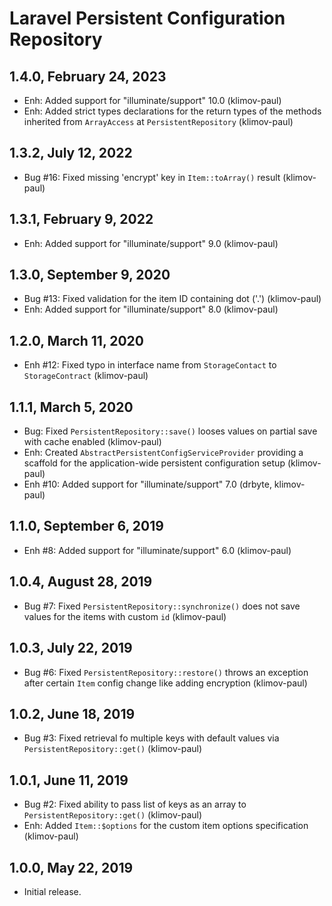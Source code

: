 Laravel Persistent Configuration Repository
===========================================

1.4.0, February 24, 2023
------------------------

- Enh: Added support for "illuminate/support" 10.0 (klimov-paul)
- Enh: Added strict types declarations for the return types of the methods inherited from `ArrayAccess` at `PersistentRepository` (klimov-paul)


1.3.2, July 12, 2022
--------------------

- Bug #16: Fixed missing 'encrypt' key in `Item::toArray()` result (klimov-paul)


1.3.1, February 9, 2022
-----------------------

- Enh: Added support for "illuminate/support" 9.0 (klimov-paul)


1.3.0, September 9, 2020
------------------------

- Bug #13: Fixed validation for the item ID containing dot ('.') (klimov-paul)
- Enh: Added support for "illuminate/support" 8.0 (klimov-paul)


1.2.0, March 11, 2020
---------------------

- Enh #12: Fixed typo in interface name from `StorageContact` to `StorageContract` (klimov-paul)


1.1.1, March 5, 2020
--------------------

- Bug: Fixed `PersistentRepository::save()` looses values on partial save with cache enabled (klimov-paul)
- Enh: Created `AbstractPersistentConfigServiceProvider` providing a scaffold for the application-wide persistent configuration setup (klimov-paul)
- Enh #10: Added support for "illuminate/support" 7.0 (drbyte, klimov-paul)


1.1.0, September 6, 2019
------------------------

- Enh #8: Added support for "illuminate/support" 6.0 (klimov-paul)


1.0.4, August 28, 2019
----------------------

- Bug #7: Fixed `PersistentRepository::synchronize()` does not save values for the items with custom `id` (klimov-paul)


1.0.3, July 22, 2019
--------------------

- Bug #6: Fixed `PersistentRepository::restore()` throws an exception after certain `Item` config change like adding encryption (klimov-paul)


1.0.2, June 18, 2019
--------------------

- Bug #3: Fixed retrieval fo multiple keys with default values via `PersistentRepository::get()` (klimov-paul)


1.0.1, June 11, 2019
--------------------

- Bug #2: Fixed ability to pass list of keys as an array to `PersistentRepository::get()` (klimov-paul)
- Enh: Added `Item::$options` for the custom item options specification (klimov-paul)


1.0.0, May 22, 2019
-------------------

- Initial release.
